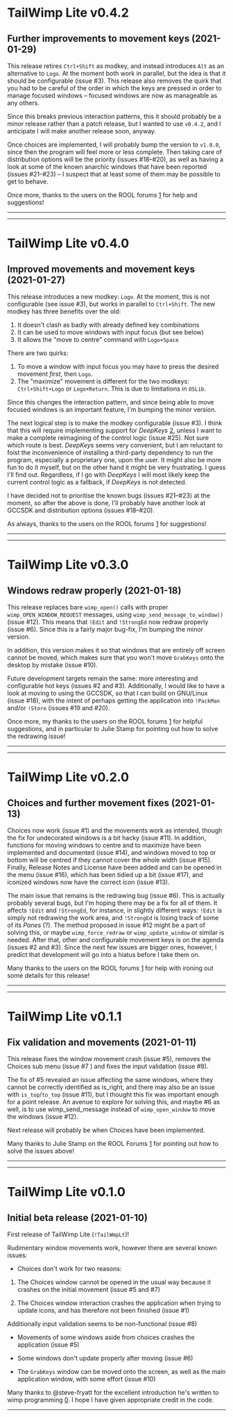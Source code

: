 # TailWimp Lite v0.4.2
## Further improvements to movement keys (2021-01-29)

This release retires `Ctrl+Shift` as modkey, and instead introduces `Alt`
as an alternative to `Logo`. At the moment both work in parallel, but the
idea is that it should be configurable (issue #3). This release also removes
the quirk that you had to be careful of the order in which the keys are
pressed in order to manage focused windows – focused windows are now as
manageable as any others.

Since this breaks previous interaction patterns, this it should probably be a
minor release rather than a patch release, but I wanted to use `v0.4.2`, and
I anticipate I will make another release soon, anyway.

Once choices are implemented, I will probably bump the version to `v1.0.0`,
since then the program will feel more or less complete. Then taking care of
distribution options will be the priority (issues #18–#20), as well as having
a look at some of the known anarchic windows that have been reported
(issues #21–#23) – I suspect that at least some of them may be possible to
get to behave.

Once more, thanks to the users on the ROOL forums [1] for help and
suggestions!

---
[1]: https://www.riscosopen.org/forum


----------------------
# TailWimp Lite v0.4.0
## Improved movements and movement keys (2021-01-27)

This release introduces a new modkey: `Logo`. At the moment, this is not
configurable (see issue #3), but works in parallel to `Ctrl+Shift`. The new
modkey has three benefits over the old:

1. It doesn't clash as badly with already defined key combinations
2. It can be used to move windows with input focus (but see below)
3. It allows the "move to centre" command with `Logo+Space`

There are two quirks:
1. To move a window with input focus you may have to press the desired
   movement _first_, then `Logo`.
2. The "maximize" movement is different for the two modkeys:
   `Ctrl+Shift+Logo` or `Logo+Return`. This is due to limitations in `OSLib`.

Since this changes the interaction pattern, and since being able to move
focused windows is an important feature, I'm bumping the minor version.

The next logical step is to make the modkey configurable (issue #3). I think
that this will require implementing support for _DeepKeys_ [2], unless I want
to make a complete reimagining of the control logic (issue #25). Not sure
which route is best. _DeepKeys_ seems very convenient, but I am reluctant to
foist the inconvenience of installing a third-party dependency to run the
program, especially a proprietary one, upon the user. It might also be more
fun to do it myself, but on the other hand it might be very frustrating. I
guess I'll find out. Regardless, if I go with _DeepKeys_ I will most likely
keep the current control logic as a fallback, if _DeepKeys_ is not detected.

I have decided not to prioritise the known bugs (issues #21–#23) at the
moment, so after the above is done, I'll probably have another look at GCCSDK
and distribution options (issues #18–#20).

As always, thanks to the users on the ROOL forums [1] for suggestions!

---
[1]: https://www.riscosopen.org/forum
[2]: https://sites.google.com/view/nemo20000/deepkeys


----------------------
# TailWimp Lite v0.3.0
## Windows redraw properly (2021-01-18)

This release replaces bare `wimp_open()` calls with proper
`wimp_OPEN_WINDOW_REQUEST` messages, using `wimp_send_message_to_window()`
(issue #12). This means that `!Edit` and `!StrongEd` now redraw properly
(issue #6). Since this is a fairly major bug-fix, I'm bumping the minor
version.

In addition, this version makes it so that windows that are entirely off
screen cannot be moved, which makes sure that you won't move `GrabKeys` onto
the desktop by mistake (issue #10).

Future development targets remain the same: more interesting and configurable
hot keys (issues #2 and #3). Additionally, I would like to have a look at
moving to using the GCCSDK, so that I can build on GNU/Linux (issue #18),
with the intent of perhaps getting the application into `!PackMan` and/or
`!Store` (issues #19 and #20).

Once more, my thanks to the users on the ROOL forums [1] for helpful
suggestions, and in particular to Julie Stamp for pointing out how to solve
the redrawing issue!

---
[1]: https://www.riscosopen.org/forum


----------------------
# TailWimp Lite v0.2.0
## Choices and further movement fixes (2021-01-13)

Choices now work (issue #1) and the movements work as intended, though the
fix for undecorated windows is a bit hacky (issue #11). In addition,
functions for moving windows to centre and to maximize have been implemented
and documented (issue #14), and windows moved to top or bottom will be
centred if they cannot cover the whole width (issue #15). Finally, Release
Notes and License have been added and can be opened in the menu (issue #16),
which has been tidied up a bit (issue #17), and iconized windows now have the
correct icon (issue #13).

The main issue that remains is the redrawing bug (issue #6). This is actually
probably several bugs, but I'm hoping there may be a fix for all of them. It
affects `!Edit` and `!StrongEd`, for instance, in slightly different ways:
`!Edit` is simply not redrawing the work area, and `!StrongEd` is losing
track of some of its _Panes_ (?). The method proposed in issue #12 might be a
part of solving this, or maybe `wimp_force_redraw` or `wimp_update_window` or
similar is needed. After that, other and configurable movement keys is on the
agenda (issues #2 and #3). Since the next few issues are bigger ones,
however, I predict that development will go into a hiatus before I take them
on.

Many thanks to the users on the ROOL forums [1] for help with ironing out some
details for this release!

---
[1]: https://www.riscosopen.org/forum


----------------------
# TailWimp Lite v0.1.1
## Fix validation and movements (2021-01-11)

This release fixes the window movement crash (issue #5), removes the Choices
sub menu (issue #7 ) and fixes the input validation (issue #8).

The fix of #5 revealed an issue affecting the same windows, where they cannot
be correctly identified as is_right, and there may also be an issue with
`is_top`/`to_top` (issue #11), but I thought this fix was important enough
for a point release. An avenue to explore for solving this, and maybe #6 as
well, is to use wimp_send_message instead of `wimp_open_window` to move the
windows (issue #12).

Next release will probably be when Choices have been implemented.

Many thanks to Julie Stamp on the ROOL Forums [1] for pointing out how to
solve the issues above!

---
[1]: https://www.riscosopen.org/forum


----------------------
# TailWimp Lite v0.1.0
## Initial beta release (2021-01-10)

First release of TailWimp Lite (`!TailWmpLt`)!

Rudimentary window movements work, however there are several known issues:

- Choices don't work for two reasons:
1. The Choices window cannot be opened in the usual way because it crashes on
   the initial movement (issue #5 and #7)

2. The Choices window interaction crashes the application when trying to
   update icons, and has therefore not been finished (issue #1)

Additionally input validation seems to be non-functional (issue #8)

- Movements of some windows aside from choices crashes the application
  (issue #5)

- Some windows don't update properly after moving (issue #6)

- The `GrabKeys` window can be moved onto the screen, as well as the main
application window, with some effort (issue #10)

Many thanks to @steve-fryatt for the excellent introduction he's written to
wimp programming [0]. I hope I have given appropriate credit in the code.

---
[0]: http://www.stevefryatt.org.uk/risc-os/wimp-prog
